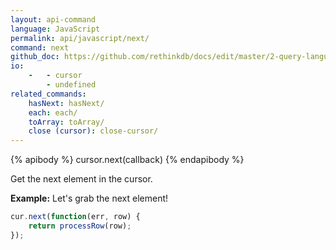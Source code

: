 ```yaml
---
layout: api-command 
language: JavaScript
permalink: api/javascript/next/
command: next 
github_doc: https://github.com/rethinkdb/docs/edit/master/2-query-language/api/javascript/accessing-rql/next.md
io:
    -   - cursor
        - undefined
related_commands:
    hasNext: hasNext/
    each: each/
    toArray: toArray/
    close (cursor): close-cursor/
---
```


{% apibody %}
cursor.next(callback)
{% endapibody %}

Get the next element in the cursor.

__Example:__ Let's grab the next element!

```js
cur.next(function(err, row) {
    return processRow(row);
});
```

